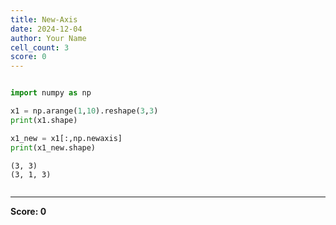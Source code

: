 ```yaml
---
title: New-Axis
date: 2024-12-04
author: Your Name
cell_count: 3
score: 0
---
```


```python

```


```python
import numpy as np

x1 = np.arange(1,10).reshape(3,3)
print(x1.shape)

x1_new = x1[:,np.newaxis]
print(x1_new.shape)

```

    (3, 3)
    (3, 1, 3)



```python

```


---
**Score: 0**